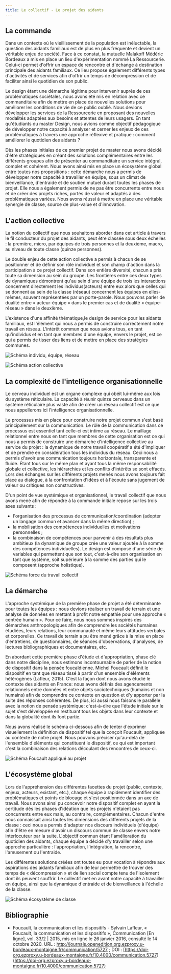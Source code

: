 ```yaml
---
title: Le collectif - Le projet des aidants 
---
```


## La commande

Dans un contexte où le vieillissement de la population est inéluctable, la question des aidants familiaux est de plus en plus fréquente et devient un véritable enjeu de société. Face à ce constat, la mutuelle Malakoff Médéric Bordeaux a mis en place un lieu d'expérimentation nommé La Ressourcerie. Celui-ci permet d'offrir un espace de rencontre et d'échange à destination principale des aidants familiaux. Ce lieu propose également différents types d'activités et de services afin d'offrir un temps de décompression et de faciliter ainsi le quotidien de son public.

Le design étant une démarche légitime pour intervenir auprès de ces problématiques sociétales, nous avons été mis en relation avec ce commanditaire afin de mettre en place de nouvelles solutions pour améliorer les conditions de vie de ce public oublié. Nous devions développer les services de la Ressourcerie en proposant des nouvelles modalités adaptées aux besoins et attentes de leurs usagers. En tant qu'étudiants du master Design, nous avions comme objectif pédagogique de développer notre capacité à analyser et cerner les enjeux de ces problématiques à travers une approche réflexive et pratique : comment améliorer le quotidien des aidants ?

Dès les phases initiales de ce premier projet de master nous avons décidé d'être stratégiques en créant des solutions complémentaires entre les différents groupes afin de présenter au commanditaire un service intégral, complet et cohérent. Nous avons ainsi mis en place un écosystème global entre toutes nos propositions : cette démarche nous a permis de développer notre capacité à travailler en équipe, sous un climat de bienveillance, d'entraide et de soutien mutuel durant toutes les phases de projet. Elle nous a également permis de ne pas être concurrents entre nous et de créer des projets riches, portés de valeur et adaptés à des problématiques variées. Nous avons réussi à mettre en place une véritable synergie de classe, source de plus-value et d'innovation.

## L'action collective

La notion du collectif que nous souhaitons aborder dans cet article à travers le fil conducteur du projet des aidants, peut être classée sous deux échelles : la première, micro, par équipes de trois personnes et la deuxième, macro, au niveau de toute classe (quinze personnes).

Le double enjeu de cette action collective a permis à chacun de se positionner et de définir son rôle individuel et son champ d'action dans la participation à ce projet collectif. Dans son entière diversité, chacun a pris toute sa dimension au sein du groupe. Les frontières entre ces deux types de dynamiques démontrent qu'au sein d'une équipe de trois les interactions concernent directement les individus(acteurs) entre eux alors que celles qui se donnent au sein de la classe (réseau) concernent les équipes en elles-mêmes, souvent représentées par un porte-parole. Nous pouvons parler de dualité entre « acteur-équipe » dans le premier cas et de dualité « équipe-réseau » dans le deuxième.

L'existence d'une affinité thématique,le design de service pour les aidants familiaux, est l'élément qui nous a permis de construire correctement notre travail en réseau. L'intérêt commun que nous avions tous, en tant qu'individus et en tant que membres d'une équipe, envers le projet, est ce qui a permis de tisser des liens et de mettre en place des stratégies communes.

![Schéma individu, équipe, réseau]()

![Schéma action collective]()

## La complexité de l'intelligence organisationnelle

Le cerveau individuel est un organe complexe qui obéit lui-même aux lois du système réticulaire. La capacité à réunir quinze cerveaux dans un système réticulaire plus vaste afin de créer un réseau collectif est ce que nous appellerons ici l'intelligence organisationnelle.

Le processus mis en place pour construire notre projet commun s'est basé principalement sur la communication. Le rôle de la communication dans ce processus est essentiel tant celle-ci est intime au réseau. Le maillage relationnel entre nous en tant que membres de cette organisation est ce qui nous a permis de construire une démarche d'intelligence collective au service du projet : la dynamique de notre travail coopératif a été d'impliquer et de prendre en considération tous les individus du réseau. Ceci nous a permis d'avoir une communication toujours horizontale, transparente et fluide. Étant tous sur le même plan et ayant tous la même responsabilité globale et collective, les hiérarchies et les conflits d'intérêts se sont effacés. Lors des échanges sur les différents projets menés nous avons toujours fait place au dialogue, à la confrontation d'idées et à l'écoute sans jugement de valeur ou critiques non constructives.

D'un point de vue systémique et organisationnel, le travail collectif que nous avons mené afin de répondre à la commande initiale repose sur les trois axes suivants :

- l'organisation des processus de communication/coordination (adopter un langage commun et avancer dans la même direction) ;
- la mobilisation des compétences individuelles et motivations personnelles ;
- la combinaison de compétences pour parvenir à des résultats plus ambitieux (la dynamique de groupe crée une valeur ajoutée à la somme des compétences individuelles). Le design est composé d'une série de variables qui permettent que son tout, c'est-à-dire son organisation en tant que système, soit supérieure à la somme des parties qui le composent (approche holistique).

![Schéma force du travail collectif]()

## La démarche

L'approche systémique de la première phase de projet a été déterminante pour toutes les équipes : nous devions réaliser un travail de terrain et une analyse de données en mettant à profit notre empathie pour une approche « centrée humain ». Pour ce faire, nous nous sommes inspirés des démarches anthropologiques afin de comprendre les sociétés humaines étudiées, leurs relations, leur communauté et même leurs attitudes verbales et corporelles. Ce travail de terrain a pu être mené grâce à la mise en place d'entretiens, de questionnaires, de séances d'observations, d'analyses, de lectures bibliographiques et documentaires, etc.

En abordant cette première phase d'étude et d'appropriation, phase clé dans notre discipline, nous estimons incontournable de parler de la notion de dispositif dans la pensée foucaldienne. Michel Foucault définit le dispositif en tant que réseau tissé à partir d'un ensemble d'éléments hétérogènes (Lafleur, 2015). C'est la façon dont nous avons étudié le contexte des aidants en France: nous avons définis des agencements relationnels entre données et entre objets sociotechniques (humains et non humains) afin de comprendre ce contexte en question et d'y apporter par la suite des réponses cohérentes. De plus, ici aussi nous faisons le parallèle avec la notion de pensée systémique: c'est-à-dire que l'étude initiale sur le sujet s'est développée en restituant tous les objets dans leur contexte et dans la globalité dont ils font partie.

Nous avons réalisé le schéma ci-dessous afin de tenter d'exprimer visuellement la définition de dispositif tel que la conçoit Foucault, appliquée au contexte de notre projet. Nous pouvons préciser qu'au-delà de l'ensemble d'éléments qui constituent le dispositif, ce qui est important c'est la combinaison des relations découlant des rencontres de ceux-ci.

![Schéma Foucault appliqué au projet]()

## L'écosystème global

Lors de l'appréhension des différentes facettes du projet (public, contexte, enjeux, acteurs, existant, etc.), chaque équipe à rapidement identifier des problématiques et points de blocage et s'est positionnée dans un axe de travail. Nous avons ainsi pu concevoir notre dispositif complet en ayant la certitude dès les phases d'idéation que les projets n'étaient pas concurrents entre eux mais, au contraire, complémentaires. Chacun d'entre nous connaissait ainsi toutes les dimensions des différents projets de la classe : ceci nous a permis d'adapter nos discours individuels (d'équipe) afin d'être en mesure d'avoir un discours commun de classe envers notre interlocuteur par la suite. L'objectif commun étant l'amélioration du quotidien des aidants, chaque équipe a décidé d'y travailler selon une approche particulière : l'appropriation, l'intégration, la rencontre, l'amusement ou l'entraide.

Les différentes solutions créées ont toutes eu pour vocation à répondre aux aspirations des aidants familiaux afin de leur permettre de trouver des temps de « décompression » et de lien social compte tenu de l'isolement dont ils peuvent souffrir. Le collectif met en avant notre capacité à travailler en équipe, ainsi que la dynamique d'entraide et de bienveillance à l'échelle de la classe.

![Schéma écosystème de classe]()

## Bibliographie
<!-- à remplacer par un export depuis Zotero -->

- Foucault, la communication et les dispositifs - Sylvain Lafleur, « Foucault, la communication et les dispositifs », Communication [En ligne], vol. 33/2 | 2015, mis en ligne le 26 janvier 2016, consulté le 14 octobre 2020. URL : http://journals.openedition.org.ezproxy.u-bordeaux-montaigne.fr/communication/5727 ; DOI : [https://doi-org.ezproxy.u-bordeaux-montaigne.fr/10.4000/communication.5727](https://doi-org.ezproxy.u-bordeaux-montaigne.fr/10.4000/communication.5727)
